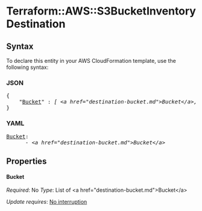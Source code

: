 # Terraform::AWS::S3BucketInventory Destination

## Syntax

To declare this entity in your AWS CloudFormation template, use the following syntax:

### JSON

<pre>
{
    "<a href="#bucket" title="Bucket">Bucket</a>" : <i>[ &lt;a href=&#34;destination-bucket.md&#34;&gt;Bucket&lt;/a&gt;, ... ]</i>
}
</pre>

### YAML

<pre>
<a href="#bucket" title="Bucket">Bucket</a>: <i>
      - &lt;a href=&#34;destination-bucket.md&#34;&gt;Bucket&lt;/a&gt;</i>
</pre>

## Properties

#### Bucket

_Required_: No
_Type_: List of &lt;a href=&#34;destination-bucket.md&#34;&gt;Bucket&lt;/a&gt;

_Update requires_: [No interruption](https://docs.aws.amazon.com/AWSCloudFormation/latest/UserGuide/using-cfn-updating-stacks-update-behaviors.html#update-no-interrupt)

